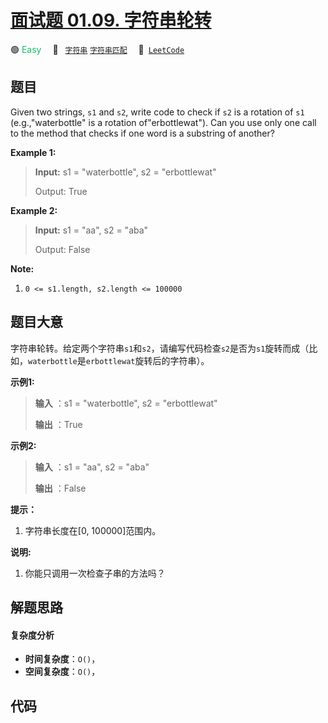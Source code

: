 # [面试题 01.09. 字符串轮转](https://leetcode.cn/problems/string-rotation-lcci)

🟢 <font color=#15bd66>Easy</font>&emsp; 🔖&ensp; [`字符串`](/leetcode/outline/tag/string.md) [`字符串匹配`](/leetcode/outline/tag/string-matching.md)&emsp; 🔗&ensp;[`LeetCode`](https://leetcode.cn/problems/string-rotation-lcci)

## 题目

Given two strings, `s1` and `s2`, write code to check if `s2` is a rotation of
`s1` (e.g.,"waterbottle" is a rotation of"erbottlewat"). Can you use only one
call to the method that checks if one word is a substring of another?

**Example 1:**

> 
> 
> 
> 
> 
> **Input:** s1 = "waterbottle", s2 = "erbottlewat"
> 
> Output: True

**Example 2:**

> 
> 
> 
> 
> 
> **Input:** s1 = "aa", s2 = "aba"
> 
> Output: False
> 
> 



**Note:**

  1. `0 <= s1.length, s2.length <= 100000`


## 题目大意

字符串轮转。给定两个字符串`s1`和`s2`，请编写代码检查`s2`是否为`s1`旋转而成（比如，`waterbottle`是`erbottlewat`旋转后的字符串）。

**示例1:**

> 
> 
> 
> 
> 
> **输入** ：s1 = "waterbottle", s2 = "erbottlewat"
> 
> **输出** ：True
> 
> 

**示例2:**

> 
> 
> 
> 
> 
> **输入** ：s1 = "aa", s2 = "aba"
> 
> **输出** ：False
> 
> 

**提示：**

  1. 字符串长度在[0, 100000]范围内。

**说明:**

  1. 你能只调用一次检查子串的方法吗？


## 解题思路

#### 复杂度分析

- **时间复杂度**：`O()`，
- **空间复杂度**：`O()`，

## 代码

```javascript

```